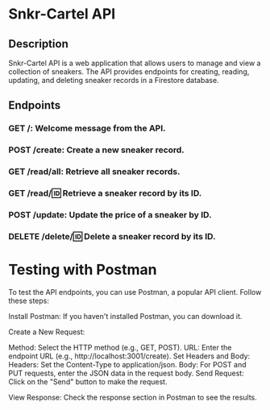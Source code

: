 # Snkr-Cartel API

## Description
Snkr-Cartel API is a web application that allows users to manage and view a collection of sneakers. The API provides endpoints for creating, reading, updating, and deleting sneaker records in a Firestore database.


## Endpoints
### GET /: Welcome message from the API.
### POST /create: Create a new sneaker record.
### GET /read/all: Retrieve all sneaker records.
### GET /read/:id: Retrieve a sneaker record by its ID.
### POST /update: Update the price of a sneaker by ID.
### DELETE /delete/:id: Delete a sneaker record by its ID.


# Testing with Postman
To test the API endpoints, you can use Postman, a popular API client. Follow these steps:

Install Postman: If you haven't installed Postman, you can download it.

Create a New Request:

Method: Select the HTTP method (e.g., GET, POST).
URL: Enter the endpoint URL (e.g., http://localhost:3001/create).
Set Headers and Body:
Headers: Set the Content-Type to application/json.
Body: For POST and PUT requests, enter the JSON data in the request body.
Send Request: Click on the "Send" button to make the request.

View Response: Check the response section in Postman to see the results.

